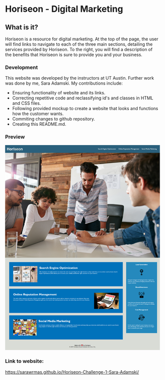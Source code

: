# Horiseon - Digital Marketing

## What is it?
Horiseon is a resource for digital marketing. At the top of the page, the user will
find links to navigate to each of the three main sections, detailing the services 
provided by Horiseon. To the right, you will find a description of the benefits that
Horiseon is sure to provide you and your business.

### Development
This website was developed by the instructors at UT Austin.
Further work was done by me, Sara Adamski. 
My contributions include:
* Ensuring functionality of website and its links.
* Correcting repetitive code and reclassifying id's and classes in HTML and CSS files.
* Following provided mockup to create a website that looks and functions how the customer wants.
* Commiting changes to github repository.
* Creating this README.md.

### Preview
![Screenshot](assets/images/screenshot.png)

### Link to website:
https://sarawrmas.github.io/Horiseon-Challenge-1-Sara-Adamski/
